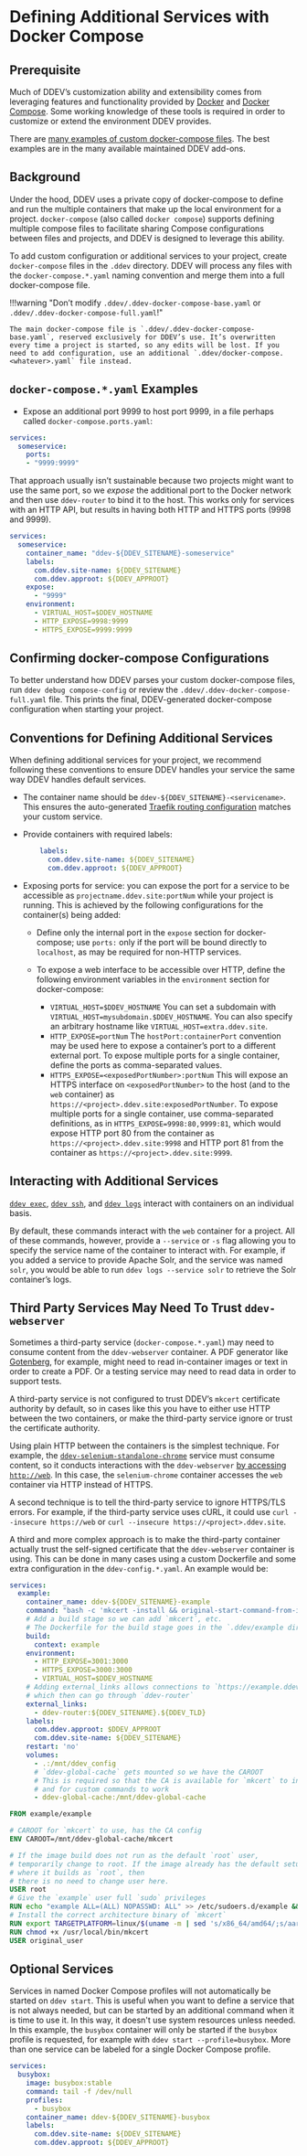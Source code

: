 # Defining Additional Services with Docker Compose

## Prerequisite

Much of DDEV’s customization ability and extensibility comes from leveraging features and functionality provided by [Docker](https://docs.docker.com/) and [Docker Compose](https://docs.docker.com/compose/overview/). Some working knowledge of these tools is required in order to customize or extend the environment DDEV provides.

There are [many examples of custom docker-compose files](https://github.com/ddev/ddev-contrib#additional-services-added-via-docker-composeserviceyaml). The best examples are in the many available maintained DDEV add-ons.

## Background

Under the hood, DDEV uses a private copy of docker-compose to define and run the multiple containers that make up the local environment for a project. `docker-compose` (also called `docker compose`) supports defining multiple compose files to facilitate sharing Compose configurations between files and projects, and DDEV is designed to leverage this ability.

To add custom configuration or additional services to your project, create `docker-compose` files in the `.ddev` directory. DDEV will process any files with the `docker-compose.*.yaml` naming convention and merge them into a full docker-compose file.

!!!warning "Don’t modify `.ddev/.ddev-docker-compose-base.yaml` or `.ddev/.ddev-docker-compose-full.yaml`!"

    The main docker-compose file is `.ddev/.ddev-docker-compose-base.yaml`, reserved exclusively for DDEV’s use. It’s overwritten every time a project is started, so any edits will be lost. If you need to add configuration, use an additional `.ddev/docker-compose.<whatever>.yaml` file instead.

## `docker-compose.*.yaml` Examples

* Expose an additional port 9999 to host port 9999, in a file perhaps called `docker-compose.ports.yaml`:

```yaml
services:
  someservice:
    ports:
    - "9999:9999"
```

That approach usually isn’t sustainable because two projects might want to use the same port, so we *expose* the additional port to the Docker network and then use `ddev-router` to bind it to the host. This works only for services with an HTTP API, but results in having both HTTP and HTTPS ports (9998 and 9999).

```yaml
services:
  someservice:
    container_name: "ddev-${DDEV_SITENAME}-someservice"
    labels:
      com.ddev.site-name: ${DDEV_SITENAME}
      com.ddev.approot: ${DDEV_APPROOT}
    expose:
      - "9999"
    environment:
      - VIRTUAL_HOST=$DDEV_HOSTNAME
      - HTTP_EXPOSE=9998:9999
      - HTTPS_EXPOSE=9999:9999
```

## Confirming docker-compose Configurations

To better understand how DDEV parses your custom docker-compose files, run `ddev debug compose-config` or review the `.ddev/.ddev-docker-compose-full.yaml` file. This prints the final, DDEV-generated docker-compose configuration when starting your project.

## Conventions for Defining Additional Services

When defining additional services for your project, we recommend following these conventions to ensure DDEV handles your service the same way DDEV handles default services.

* The container name should be `ddev-${DDEV_SITENAME}-<servicename>`. This ensures the auto-generated [Traefik routing configuration](./traefik-router.md#project-traefik-configuration) matches your custom service.
* Provide containers with required labels:

    ```yaml
        labels:
          com.ddev.site-name: ${DDEV_SITENAME}
          com.ddev.approot: ${DDEV_APPROOT}
    ```

* Exposing ports for service: you can expose the port for a service to be accessible as `projectname.ddev.site:portNum` while your project is running. This is achieved by the following configurations for the container(s) being added:

    * Define only the internal port in the `expose` section for docker-compose; use `ports:` only if the port will be bound directly to `localhost`, as may be required for non-HTTP services.

    * To expose a web interface to be accessible over HTTP, define the following environment variables in the `environment` section for docker-compose:

        * `VIRTUAL_HOST=$DDEV_HOSTNAME` You can set a subdomain with `VIRTUAL_HOST=mysubdomain.$DDEV_HOSTNAME`. You can also specify an arbitrary hostname like `VIRTUAL_HOST=extra.ddev.site`.
        * `HTTP_EXPOSE=portNum` The `hostPort:containerPort` convention may be used here to expose a container’s port to a different external port. To expose multiple ports for a single container, define the ports as comma-separated values.
        * `HTTPS_EXPOSE=<exposedPortNumber>:portNum` This will expose an HTTPS interface on `<exposedPortNumber>` to the host (and to the `web` container) as `https://<project>.ddev.site:exposedPortNumber`. To expose multiple ports for a single container, use comma-separated definitions, as in `HTTPS_EXPOSE=9998:80,9999:81`, which would expose HTTP port 80 from the container as `https://<project>.ddev.site:9998` and HTTP port 81 from the container as `https://<project>.ddev.site:9999`.

## Interacting with Additional Services

[`ddev exec`](../usage/commands.md#exec), [`ddev ssh`](../usage/commands.md#ssh), and [`ddev logs`](../usage/commands.md#logs) interact with containers on an individual basis.

By default, these commands interact with the `web` container for a project. All of these commands, however, provide a `--service` or `-s` flag allowing you to specify the service name of the container to interact with. For example, if you added a service to provide Apache Solr, and the service was named `solr`, you would be able to run `ddev logs --service solr` to retrieve the Solr container’s logs.

## Third Party Services May Need To Trust `ddev-webserver`

Sometimes a third-party service (`docker-compose.*.yaml`) may need to consume content from the `ddev-webserver` container. A PDF generator like [Gotenberg](https://github.com/gotenberg/gotenberg), for example, might need to read in-container images or text in order to create a PDF. Or a testing service may need to read data in order to support tests.

A third-party service is not configured to trust DDEV’s `mkcert` certificate authority by default, so in cases like this you have to either use HTTP between the two containers, or make the third-party service ignore or trust the certificate authority.

Using plain HTTP between the containers is the simplest technique. For example, the [`ddev-selenium-standalone-chrome`](https://github.com/ddev/ddev-selenium-standalone-chrome) service must consume content, so it conducts interactions with the `ddev-webserver` [by accessing `http://web`](https://github.com/ddev/ddev-selenium-standalone-chrome/blob/main/config.selenium-standalone-chrome.yaml#L17). In this case, the `selenium-chrome` container accesses the `web` container via HTTP instead of HTTPS.

A second technique is to tell the third-party service to ignore HTTPS/TLS errors. For example, if the third-party service uses cURL, it could use `curl --insecure https://web` or `curl --insecure https://<project>.ddev.site`.

A third and more complex approach is to make the third-party container actually trust the self-signed certificate that the `ddev-webserver` container is using. This can be done in many cases using a custom Dockerfile and some extra configuration in the `ddev-config.*.yaml`. An example would be:

```yaml
services:
  example:
    container_name: ddev-${DDEV_SITENAME}-example
    command: "bash -c 'mkcert -install && original-start-command-from-image'"
    # Add a build stage so we can add `mkcert`, etc.
    # The Dockerfile for the build stage goes in the `.ddev/example directory` here
    build:
      context: example
    environment:
      - HTTP_EXPOSE=3001:3000
      - HTTPS_EXPOSE=3000:3000
      - VIRTUAL_HOST=$DDEV_HOSTNAME
    # Adding external_links allows connections to `https://example.ddev.site`,
    # which then can go through `ddev-router`
    external_links:
      - ddev-router:${DDEV_SITENAME}.${DDEV_TLD}
    labels:
      com.ddev.approot: $DDEV_APPROOT
      com.ddev.site-name: ${DDEV_SITENAME}
    restart: 'no'
    volumes:
      - .:/mnt/ddev_config
      # `ddev-global-cache` gets mounted so we have the CAROOT
      # This is required so that the CA is available for `mkcert` to install
      # and for custom commands to work
      - ddev-global-cache:/mnt/ddev-global-cache
```

```Dockerfile
FROM example/example

# CAROOT for `mkcert` to use, has the CA config
ENV CAROOT=/mnt/ddev-global-cache/mkcert

# If the image build does not run as the default `root` user,
# temporarily change to root. If the image already has the default setup
# where it builds as `root`, then
# there is no need to change user here.
USER root
# Give the `example` user full `sudo` privileges
RUN echo "example ALL=(ALL) NOPASSWD: ALL" >> /etc/sudoers.d/example && chmod 0440 /etc/sudoers.d/example
# Install the correct architecture binary of `mkcert`
RUN export TARGETPLATFORM=linux/$(uname -m | sed 's/x86_64/amd64/;s/aarch64/arm64/') && mkdir -p /usr/local/bin && curl --fail -JL -s -o /usr/local/bin/mkcert "https://dl.filippo.io/mkcert/latest?for=${TARGETPLATFORM}"
RUN chmod +x /usr/local/bin/mkcert
USER original_user
```

## Optional Services

Services in named Docker Compose profiles will not automatically be started on `ddev start`. This is useful when you want to define a service that is not always needed, but can be started by an additional command when it is time to use it. In this way, it doesn't use system resources unless needed. In this example, the `busybox` container will only be started if the `busybox` profile is requested, for example with `ddev start --profile=busybox`. More than one service can be labeled for a single Docker Compose profile.

```yaml
services:
  busybox:
    image: busybox:stable
    command: tail -f /dev/null
    profiles:
      - busybox
    container_name: ddev-${DDEV_SITENAME}-busybox
    labels:
      com.ddev.site-name: ${DDEV_SITENAME}
      com.ddev.approot: ${DDEV_APPROOT}
```
